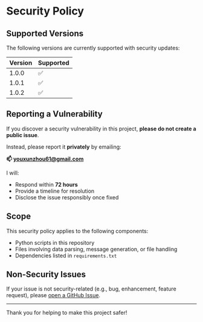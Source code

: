 # Security Policy

## Supported Versions

The following versions are currently supported with security updates:

| Version | Supported          |
| ------- | ------------------ |
| 1.0.0   | :white_check_mark: |
| 1.0.1   | :white_check_mark: |
| 1.0.2   | :white_check_mark: |

## Reporting a Vulnerability

If you discover a security vulnerability in this project, **please do not create a public issue**.

Instead, please report it **privately** by emailing:

**📫 youxunzhou61@gmail.com**

I will:

- Respond within **72 hours**
- Provide a timeline for resolution
- Disclose the issue responsibly once fixed

## Scope

This security policy applies to the following components:

- Python scripts in this repository
- Files involving data parsing, message generation, or file handling
- Dependencies listed in `requirements.txt`

## Non-Security Issues

If your issue is not security-related (e.g., bug, enhancement, feature request), please [open a GitHub Issue](../../issues).

---

Thank you for helping to make this project safer!
